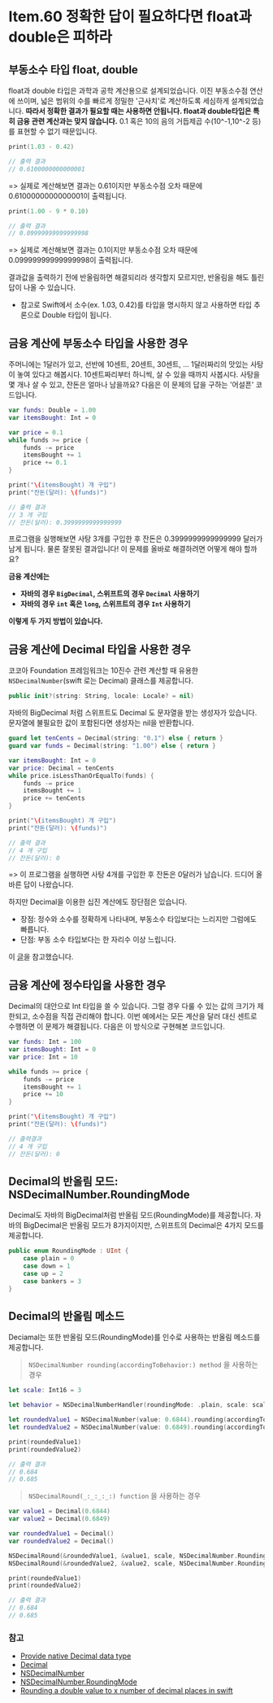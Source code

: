 # Item.60 정확한 답이 필요하다면 float과 double은 피하라

## 부동소수 타입 float, double

float과 double 타입은 과학과 공학 계산용으로 설계되었습니다. 이진 부동소수점 연산에 쓰이며, 넓은 범위의 수를 빠르게 정밀한 '근사치'로 계산하도록 세심하게 설계되었습니다. **따라서 정확한 결과가 필요할 때는 사용하면 안됩니다. float과 double타입은 특히 금융 관련 계산과는 맞지 않습니다.** 0.1 혹은 10의 음의 거듭제곱 수(10^-1,10^-2 등)를 표현할 수 없기 때문입니다.

```swift
print(1.03 - 0.42) 

// 출력 결과 
// 0.6100000000000001
```
=> 실제로 계산해보면 결과는 0.61이지만 부동소수점 오차 때문에 0.6100000000000001이 출력됩니다.

```swift
print(1.00 - 9 * 0.10)  

// 출력 결과 
// 0.09999999999999998
```
=> 실제로 계산해보면 결과는 0.1이지만 부동소수점 오차 때문에 0.09999999999999998이 출력됩니다. 

결과값을 출력하기 전에 반올림하면 해결되리라 생각할지 모르지만, 반올림을 해도 틀린 답이 나올 수 있습니다.  

* 참고로 Swift에서 소수(ex. 1.03, 0.42)를 타입을 명시하지 않고 사용하면 타입 추론으로 Double 타입이 됩니다.

## 금융 계산에 부동소수 타입을 사용한 경우

주머니에는 1달러가 있고, 선반에 10센트, 20센트, 30센트, ... 1달러짜리의 맛있는 사탕이 놓여 있다고 해봅시다. 10센트짜리부터 하니씩, 살 수 있을 때까지 사봅시다. 사탕을 몇 개나 살 수 있고, 잔돈은 얼마나 남을까요? 다음은 이 문제의 답을 구하는 '어설픈' 코드입니다.

```swift
var funds: Double = 1.00
var itemsBought: Int = 0

var price = 0.1
while funds >= price {
    funds -= price
    itemsBought += 1
    price += 0.1
}

print("\(itemsBought) 개 구입")
print("잔돈(달러): \(funds)")

// 출력 결과 
// 3 개 구입
// 잔돈(달러): 0.3999999999999999
```

프로그램을 실행해보면 사탕 3개를 구입한 후 잔돈은 0.3999999999999999 달러가 남게 됩니다. 물론 잘못된 결과입니다! 
이 문제를 올바로 해결하려면 어떻게 해야 할까요? 

**금융 계산에는**

* **자바의 경우 `BigDecimal`, 스위프트의 경우 `Decimal` 사용하기**
* **자바의 경우 `int` 혹은 `long`, 스위프트의 경우 `Int` 사용하기**

**이렇게 두 가지 방법이 있습니다.**

## 금융 계산에 Decimal 타입을 사용한 경우

코코아 Foundation 프레임워크는 10진수 관련 계산할 때 유용한 `NSDecimalNumber`(swift 로는 Decimal) 클래스를 제공합니다. 

```swift 
public init?(string: String, locale: Locale? = nil)
```

자바의 BigDecimal 처럼 스위프트도 Decimal 도 문자열을 받는 생성자가 있습니다. 문자열에 불필요한 값이 포함된다면 생성자는 nil을 반환합니다.

```swift
guard let tenCents = Decimal(string: "0.1") else { return }
guard var funds = Decimal(string: "1.00") else { return }

var itemsBought: Int = 0
var price: Decimal = tenCents
while price.isLessThanOrEqualTo(funds) {
    funds -= price
    itemsBought += 1
    price += tenCents
}

print("\(itemsBought) 개 구입")
print("잔돈(달러): \(funds)")

// 출력 결과 
// 4 개 구입
// 잔돈(달러): 0
```
=> 이 프로그램을 실행하면 사탕 4개를 구입한 후 잔돈은 0달러가 남습니다. 드디어 올바른 답이 나왔습니다.

하지만 Decimal을 이용한 십진 계산에도 장단점은 있습니다. 

* 장점: 정수와 소수를 정확하게 나타내며, 부동소수 타입보다는 느리지만 그럼에도 빠릅니다.  
* 단점: 부동 소수 타입보다는 한 자리수 이상 느립니다.

이 [글](https://forums.swift.org/t/provide-native-decimal-data-type/4003/4)을 참고했습니다. 

## 금융 계산에 정수타입을 사용한 경우

Decimal의 대안으로 Int 타입을 쓸 수 있습니다. 그럴 경우 다룰 수 있는 값의 크기가 제한되고, 소수점을 직접 관리해야 합니다.
이번 예에서는 모든 계산을 달러 대신 센트로 수행하면 이 문제가 해결됩니다. 다음은 이 방식으로 구현해본 코드입니다. 

```swift
var funds: Int = 100
var itemsBought: Int = 0
var price: Int = 10

while funds >= price {
    funds -= price
    itemsBought += 1
    price += 10
}

print("\(itemsBought) 개 구입")
print("잔돈(달러): \(funds)")

// 출력결과 
// 4 개 구입
// 잔돈(달러): 0
```

## Decimal의 반올림 모드: NSDecimalNumber.RoundingMode

Decimal도 자바의 BigDecimal처럼 반올림 모드(RoundingMode)를 제공합니다. 
자바의 BigDecimal은 반올림 모드가 8가지이지만, 스위프트의 Decimal은 4가지 모드를 제공합니다.

```swift
public enum RoundingMode : UInt {    
    case plain = 0
    case down = 1
    case up = 2
    case bankers = 3
}
```

## Decimal의 반올림 메소드

Deciamal는 또한 반올림 모드(RoundingMode)를 인수로 사용하는 반올림 메소드를 제공합니다.

> `NSDecimalNumber rounding(accordingToBehavior:) method` 을 사용하는 경우

```swift
let scale: Int16 = 3

let behavior = NSDecimalNumberHandler(roundingMode: .plain, scale: scale, raiseOnExactness: false, raiseOnOverflow: false, raiseOnUnderflow: false, raiseOnDivideByZero: true)

let roundedValue1 = NSDecimalNumber(value: 0.6844).rounding(accordingToBehavior: behavior)
let roundedValue2 = NSDecimalNumber(value: 0.6849).rounding(accordingToBehavior: behavior)

print(roundedValue1) 
print(roundedValue2) 

// 출력 결과 
// 0.684
// 0.685
```

> `NSDecimalRound(_:_:_:_:) function` 을 사용하는 경우

```swift
var value1 = Decimal(0.6844)
var value2 = Decimal(0.6849)

var roundedValue1 = Decimal()
var roundedValue2 = Decimal()

NSDecimalRound(&roundedValue1, &value1, scale, NSDecimalNumber.RoundingMode.plain)
NSDecimalRound(&roundedValue2, &value2, scale, NSDecimalNumber.RoundingMode.plain)

print(roundedValue1)
print(roundedValue2)

// 출력 결과 
// 0.684
// 0.685
```

### 참고

* [Provide native Decimal data type](https://forums.swift.org/t/provide-native-decimal-data-type/4003/1)
* [Decimal](https://developer.apple.com/documentation/foundation/decimal)
* [NSDecimalNumber](https://developer.apple.com/documentation/foundation/nsdecimalnumber)
* [NSDecimalNumber.RoundingMode](https://developer.apple.com/documentation/foundation/nsdecimalnumber/roundingmode)
* [Rounding a double value to x number of decimal places in swift
](https://stackoverflow.com/questions/27338573/rounding-a-double-value-to-x-number-of-decimal-places-in-swift)
